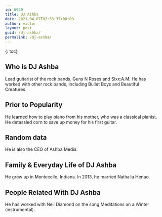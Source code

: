```yaml
---
id: 6929
title: DJ Ashba
date: 2021-04-07T02:38:37+00:00
author: victor
layout: post
guid: /dj-ashba/
permalink: /dj-ashba/
---
```



{: toc}


## Who is DJ Ashba



Lead guitarist of the rock bands, Guns N Roses and Sixx:A.M. He has worked with other rock bands, including Bullet Boys and Beautiful Creatures.

                
                
                
## Prior to Popularity



He learned how to play piano from his mother, who was a classical pianist. He detassled corn to save up money for his first guitar.

                
                
                
## Random data



He is also the CEO of Ashba Media.

                
                
                
## Family & Everyday Life of DJ Ashba



He grew up in Montecello, Indiana. In 2013, he married Nathalia Henao.

                
                
                
## People Related With DJ Ashba



He has worked with Neil Diamond on the song Meditations on a Winter (instrumental).

                
              
            
          
          
          